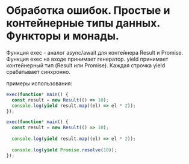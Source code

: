 # Обработка ошибок. Простые и контейнерные типы данных. Функторы и монады.

Функция exec - аналог async/await для контейнера Result и Promise. Функция exec на входе принимает генератор. yield принимает контейнерный тип (Result или Promise). Каждая строчка yield срабатывает синхронно.

примеры использования:

```js
exec(function* main() {
  const result = new Result(() => 10);
  console.log(yield result.map((el) => el * 2));
});
```

```js
exec(function* main() {
  const result = new Result(() => 10);
  
  console.log(yield result.map((el) => el * 2));
  
  console.log(yield Promise.resolve(10));
});
```
